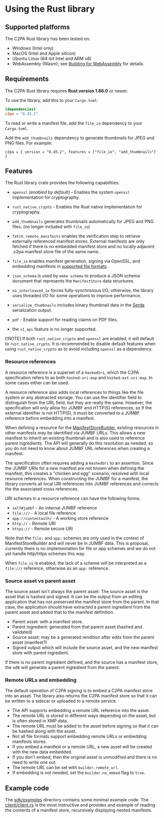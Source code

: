 # Using the Rust library

## Supported platforms

The C2PA Rust library has been tested on:

* Windows (Intel only)
* MacOS (Intel and Apple silicon)
* Ubuntu Linux (64-bit Intel and ARM v8)
* WebAssembly (Wasm); see [Building for WebAssembly](project-contributions.md#building-for-webassembly) for details.

## Requirements

The C2PA Rust library requires **Rust version 1.86.0** or newer.

To use the library, add this to your `Cargo.toml`:

```toml
[dependencies]
c2pa = "0.45.2"
```

To read or write a manifest file, add the `file_io` dependency to your `Cargo.toml`.

<!-- Check whether thumbnail generation has been removed -->

Add the `add_thumbnails` dependency to generate thumbnails for JPEG and PNG files. For example:

```
c2pa = { version = "0.45.2", features = ["file_io", "add_thumbnails"] }
```

## Features

The Rust library crate provides the following capabilities:

* `openssl` *(enabled by default)* - Enables the system `openssl` implementation for cryptography.
* `rust_native_crypto` - Enables the Rust native implementation for cryptography.
* `add_thumbnails` generates thumbnails automatically for JPEG and PNG files. (no longer included with `file_io`)
* `fetch_remote_manifests` enables the verification step to retrieve externally referenced manifest stores.  External manifests are only fetched if there is no embedded manifest store and no locally adjacent .c2pa manifest store file of the same name.
* `file_io` enables manifest generation, signing via OpenSSL, and embedding manifests in [supported file formats](supported-formats.md).
* `json_schema` is used by `make schema` to produce a JSON schema document that represents the `ManifestStore` data structures.
* `no_interleaved_io` forces fully-synchronous I/O; otherwise, the library uses threaded I/O for some operations to improve performance.
* `serialize_thumbnails` includes binary thumbnail data in the [Serde](https://serde.rs/) serialization output.
* `pdf` - Enable support for reading claims on PDF files.

* the `v1_api` feature is no longer supported.

[!NOTE]
If both `rust_native_crypto` and `openssl` are enabled, it will default to `rust_native_crypto`.
It is recommended to disable default features when using `rust_native_crypto` as to avoid including `openssl` as a dependency.


### Resource references

A resource reference is a superset of a `HashedUri`, which the C2PA specification refers to as both `hashed-uri-map` and  `hashed-ext-uri-map`. In some cases either can be used.

A resource reference also adds local references to things like the file system or any abstracted storage. You can use the identifier field to distinguish from the URL field, but they are really the same. However, the specification will only allow for JUMBF and HTTP(S) references, so if the external identifier is not HTTP(S), it must be converted to a JUMBF reference before embedding into a manifest.

When defining a resource for the [ManifestStoreBuilder](https://docs.rs/c2pa/latest/c2pa/struct.Builder.html), existing resources in other manifests may be identified via JUMBF URLs. This allows a new manifest to inherit an existing thumbnail and is also used to reference parent ingredients. The API will generally do this resolution as needed, so you do not need to know about JUMBF URL references when creating a manifest.

The specification often requires adding a `HashedUri` to an assertion. Since the JUMBF URIs for a new manifest are not known when defining the manifest, this creates a "chicken and egg" scenario, resolved with local resource references. When constructing the JUMBF for a manifest, the library converts all local URI references into JUMBF references and corrects the the associated cross references.

URI schemes in a resource reference can have the following forms:
- `self#jumbf` - An internal JUMBF reference
- `file:///` - A local file reference
- `app://contentauth/` - A working store reference
- `http://` - Remote URI
- `https://` - Remote secure URI

Note that the `file:` and `app:` schemes are only used in the context of ManifestStoreBuilder and will never be in JUMBF data. This is proposal, currently there is no implementation for file or app schemes and we do not yet handle http/https schemes this way.

<!-- Is the above still true? "This is proposal, currently there is no implementation" -->

When `file_io` is enabled, the lack of a scheme will be interpreted as a `file:///` reference, otherwise as an `app:` reference.

### Source asset vs parent asset

The source asset isn't always the parent asset: The source asset is the asset that is hashed and signed. It can be the output from an editing application that has not preserved the manifest store from the parent. In that case, the application should have extracted a parent ingredient from the parent asset and added that to the manifest definition.

- Parent asset: with a manifest store.
- Parent ingredient: generated from that parent asset (hashed and validated)
- Source asset: may be a generated rendition after edits from the parent asset (manifest?)
- Signed output which will include the source asset, and the new manifest store with parent ingredient.

If there is no parent ingredient defined, and the source has a manifest store, the sdk will generate a parent ingredient from the parent.

### Remote URLs and embedding

The default operation of C2PA signing is to embed a C2PA manifest store into an asset. The library also returns the C2PA manifest store so that it can be written to a sidecar or uploaded to a remote service.
- The API supports embedding a remote URL reference into the asset.
- The remote URL is stored in different ways depending on the asset, but is often stored in XMP data.
- The remote URL must be added to the asset before signing so that it can be hashed along with the asset.
- Not all file formats support embedding remote URLs or embedding manifests stores.
- If you embed a manifest or a remote URL, a new asset will be created with the new data embedded.
- If you don't embed, then the original asset is unmodified and there is no need to write one out.
- The remote URL can be set with `builder.remote_url`.
- If embedding is not needed, set the `builder.no_embed` flag to `true`.


## Example code

The [sdk/examples](https://github.com/contentauth/c2pa-rs/tree/main/sdk/examples) directory contains some minimal example code.  The [client/client.rs](https://github.com/contentauth/c2pa-rs/blob/main/sdk/examples/client/client.rs) is the most instructive and provides and example of reading the contents of a manifest store, recursively displaying nested manifests.
